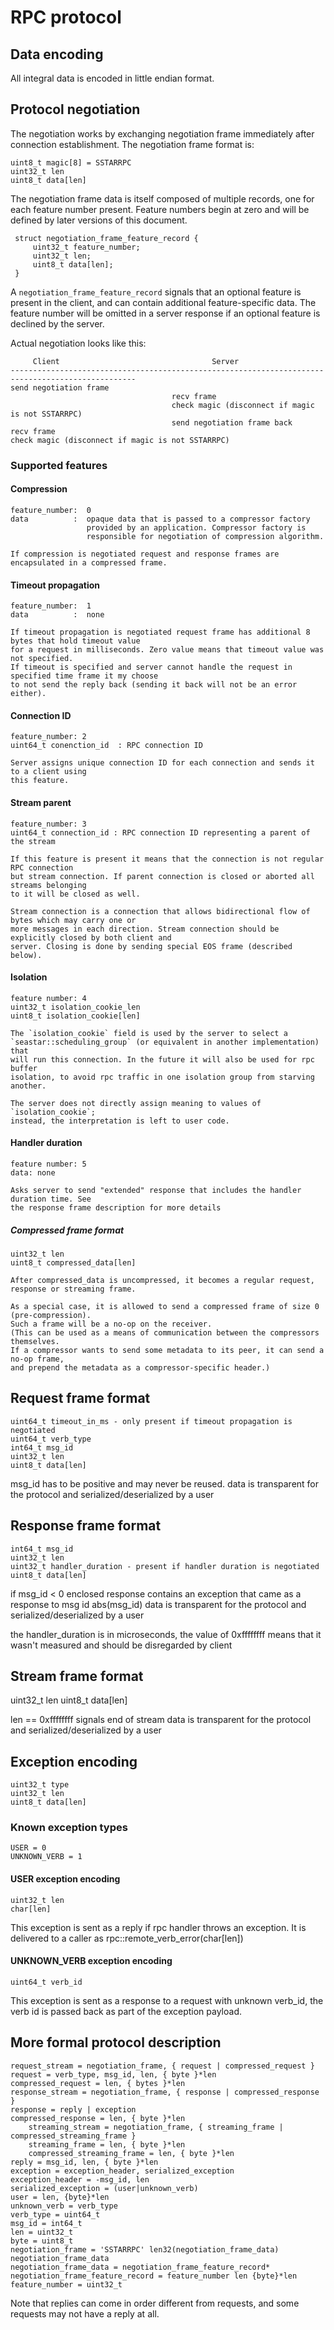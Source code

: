 # RPC protocol

## Data encoding

All integral data is encoded in little endian format.

## Protocol negotiation

The negotiation works by exchanging negotiation frame immediately after connection establishment. The negotiation frame format is:
    
    uint8_t magic[8] = SSTARRPC
    uint32_t len
    uint8_t data[len]

The negotiation frame data is itself composed of multiple records, one for each feature number present.  Feature numbers begin at zero and will be defined by later versions of this document.


     struct negotiation_frame_feature_record {
         uint32_t feature_number;
         uint32_t len;
         uint8_t data[len];
     }

A `negotiation_frame_feature_record` signals that an optional feature is present in the client, and can contain additional feature-specific data.  The feature number will be omitted in a server response if an optional feature is declined by the server.
    
Actual negotiation looks like this:
    
         Client                                  Server
    --------------------------------------------------------------------------------------------------
    send negotiation frame
                                        recv frame
                                        check magic (disconnect if magic is not SSTARRPC)
                                        send negotiation frame back
    recv frame
    check magic (disconnect if magic is not SSTARRPC)

### Supported features

#### Compression
    feature_number:  0
    data          :  opaque data that is passed to a compressor factory
                     provided by an application. Compressor factory is
                     responsible for negotiation of compression algorithm.

    If compression is negotiated request and response frames are encapsulated in a compressed frame.

#### Timeout propagation
    feature_number:  1
    data          :  none

    If timeout propagation is negotiated request frame has additional 8 bytes that hold timeout value
    for a request in milliseconds. Zero value means that timeout value was not specified.
    If timeout is specified and server cannot handle the request in specified time frame it my choose
    to not send the reply back (sending it back will not be an error either).

#### Connection ID
    feature_number: 2
    uint64_t conenction_id  : RPC connection ID 

    Server assigns unique connection ID for each connection and sends it to a client using
    this feature.

#### Stream parent
    feature_number: 3
    uint64_t connection_id : RPC connection ID representing a parent of the stream

    If this feature is present it means that the connection is not regular RPC connection
    but stream connection. If parent connection is closed or aborted all streams belonging 
    to it will be closed as well.
   
    Stream connection is a connection that allows bidirectional flow of bytes which may carry one or
    more messages in each direction. Stream connection should be explicitly closed by both client and
    server. Closing is done by sending special EOS frame (described below).
    

#### Isolation
    feature number: 4
    uint32_t isolation_cookie_len
    uint8_t isolation_cookie[len]

    The `isolation_cookie` field is used by the server to select a
    `seastar::scheduling_group` (or equivalent in another implementation) that
    will run this connection. In the future it will also be used for rpc buffer
    isolation, to avoid rpc traffic in one isolation group from starving another.

    The server does not directly assign meaning to values of `isolation_cookie`;
    instead, the interpretation is left to user code.

#### Handler duration
    feature number: 5
    data: none

    Asks server to send "extended" response that includes the handler duration time. See
    the response frame description for more details


##### Compressed frame format
    uint32_t len
    uint8_t compressed_data[len]

    After compressed_data is uncompressed, it becomes a regular request, response or streaming frame.

    As a special case, it is allowed to send a compressed frame of size 0 (pre-compression).
    Such a frame will be a no-op on the receiver.
    (This can be used as a means of communication between the compressors themselves.
    If a compressor wants to send some metadata to its peer, it can send a no-op frame,
    and prepend the metadata as a compressor-specific header.)

## Request frame format
    uint64_t timeout_in_ms - only present if timeout propagation is negotiated
    uint64_t verb_type
    int64_t msg_id
    uint32_t len
    uint8_t data[len]

msg_id has to be positive and may never be reused.
data is transparent for the protocol and serialized/deserialized by a user 

## Response frame format
    int64_t msg_id
    uint32_t len
    uint32_t handler_duration - present if handler duration is negotiated
    uint8_t data[len]
    
if msg_id < 0 enclosed response contains an exception that came as a response to msg id abs(msg_id)
data is transparent for the protocol and serialized/deserialized by a user 

the handler_duration is in microseconds, the value of 0xffffffff means that it wasn't measured
and should be disregarded by client

## Stream frame format
   uint32_t len
   uint8_t data[len]

len == 0xffffffff signals end of stream
data is transparent for the protocol and serialized/deserialized by a user 

## Exception encoding
    uint32_t type
    uint32_t len
    uint8_t data[len]

### Known exception types
    USER = 0
    UNKNOWN_VERB = 1
    
#### USER exception encoding

    uint32_t len
    char[len]

This exception is sent as a reply if rpc handler throws an exception.
It is delivered to a caller as rpc::remote_verb_error(char[len])

#### UNKNOWN_VERB exception encoding

    uint64_t verb_id
    
This exception is sent as a response to a request with unknown verb_id, the verb id is passed back as part of the exception payload.

## More formal protocol description

	request_stream = negotiation_frame, { request | compressed_request }
	request = verb_type, msg_id, len, { byte }*len
	compressed_request = len, { bytes }*len
	response_stream = negotiation_frame, { response | compressed_response }
	response = reply | exception
	compressed_response = len, { byte }*len
        streaming_stream = negotiation_frame, { streaming_frame | compressed_streaming_frame }
        streaming_frame = len, { byte }*len
        compressed_streaming_frame = len, { byte }*len
	reply = msg_id, len, { byte }*len
	exception = exception_header, serialized_exception
	exception_header = -msg_id, len
	serialized_exception = (user|unknown_verb)
	user = len, {byte}*len
	unknown_verb = verb_type
	verb_type = uint64_t
	msg_id = int64_t
	len = uint32_t
	byte = uint8_t
	negotiation_frame = 'SSTARRPC' len32(negotiation_frame_data) negotiation_frame_data
	negotiation_frame_data = negotiation_frame_feature_record*
	negotiation_frame_feature_record = feature_number len {byte}*len
	feature_number = uint32_t 

Note that replies can come in order different from requests, and some requests may not have a reply at all.

